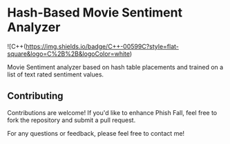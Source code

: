 # Hash-Based Movie Sentiment Analyzer
![C++(https://img.shields.io/badge/C++-00599C?style=flat-square&logo=C%2B%2B&logoColor=white)

Movie Sentiment analyzer based on hash table placements and trained on a list of text rated sentiment values.

## Contributing
Contributions are welcome! If you'd like to enhance Phish Fall, feel free to fork the repository and submit a pull request.

For any questions or feedback, please feel free to contact me!


